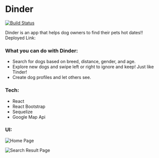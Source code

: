 # Dinder

[![Build Status](https://travis-ci.org/joemccann/dillinger.svg?branch=master)](https://travis-ci.org/joemccann/dillinger)

Dinder is an app that helps dog owners to find their pets hot dates!!
  Deployed Link:

### What you can do with Dinder:

  - Search for dogs based on breed, distance, gender, and age.
  - Explore new dogs and swipe left or right to ignore and keep! Just like Tinder!
  - Create dog profiles and let others see.

### Tech:
- React
- React Bootstrap
- Sequelize
- Google Map Api

### UI:
![Home Page](./Readme_img/dinder-home.jpg)

![Search Result Page](./Readme_img/dinder-dashboard.jpg)
